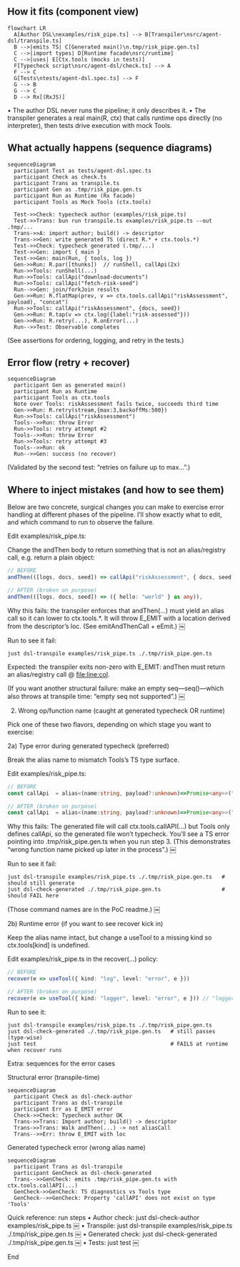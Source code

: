 ## How it fits (component view)

```mermaid
flowchart LR
  A[Author DSL\nexamples/risk_pipe.ts] --> B[Transpiler\nsrc/agent-dsl/transpile.ts]
  B -->|emits TS| C[Generated main()\n.tmp/risk_pipe.gen.ts]
  C -->|import types| D[Runtime facade\nsrc/runtime]
  C -->|uses| E[Ctx.tools (mocks in tests)]
  F[Typecheck script\nsrc/agent-dsl/check.ts] --> A
  F --> C
  G[Tests\ntests/agent-dsl.spec.ts] --> F
  G --> B
  G --> C
  D --> Rx[(RxJS)]
```

•	The author DSL never runs the pipeline; it only describes it.
•	The transpiler generates a real main(R, ctx) that calls runtime ops directly (no interpreter), then tests drive execution with mock Tools.  

## What actually happens (sequence diagrams)

```mermaid
sequenceDiagram
  participant Test as tests/agent-dsl.spec.ts
  participant Check as check.ts
  participant Trans as transpile.ts
  participant Gen as .tmp/risk_pipe.gen.ts
  participant Run as Runtime (Rx facade)
  participant Tools as Mock Tools (ctx.tools)

  Test->>Check: typecheck author (examples/risk_pipe.ts)
  Test->>Trans: bun run transpile.ts examples/risk_pipe.ts --out .tmp/...
  Trans->>A: import author; build() -> descriptor
  Trans->>Gen: write generated TS (direct R.* + ctx.tools.*)
  Test->>Check: typecheck generated (.tmp/...)
  Test->>Gen: import { main }
  Test->>Gen: main(Run, { tools, log })
  Gen->>Run: R.par([thunks])  // runShell, callApi(2x)
  Run->>Tools: runShell(...)
  Run->>Tools: callApi("download-documents")
  Run->>Tools: callApi("fetch-risk-seed")
  Run-->>Gen: join/forkJoin results
  Gen->>Run: R.flatMap(prev, v => ctx.tools.callApi("riskAssessment", payload), "concat")
  Run->>Tools: callApi("riskAssessment", {docs, seed})
  Gen->>Run: R.tap(v => ctx.log({label:"risk-assessed"}))
  Gen->>Run: R.retry(...), R.onError(...)
  Run-->>Test: Observable completes
```

(See assertions for ordering, logging, and retry in the tests.)

## Error flow (retry + recover)

```mermaid
sequenceDiagram
  participant Gen as generated main()
  participant Run as Runtime
  participant Tools as ctx.tools
  Note over Tools: riskAssessment fails twice, succeeds third time
  Gen->>Run: R.retry(stream,{max:3,backoffMs:500})
  Run->>Tools: callApi("riskAssessment")
  Tools-->>Run: throw Error
  Run->>Tools: retry attempt #2
  Tools-->>Run: throw Error
  Run->>Tools: retry attempt #3
  Tools-->>Run: ok
  Run-->>Gen: success (no recover)
```

(Validated by the second test: “retries on failure up to max…”.)  

## Where to inject mistakes (and how to see them)

Below are two concrete, surgical changes you can make to exercise error handling at different phases of the pipeline. I’ll show exactly what to edit, and which command to run to observe the failure.

Edit examples/risk_pipe.ts:

Change the andThen body to return something that is not an alias/registry call, e.g. return a plain object:

```ts
// BEFORE
andThen(([logs, docs, seed]) => callApi("riskAssessment", { docs, seed })),

// AFTER (broken on purpose)
andThen(([logs, docs, seed]) => ({ hello: "world" } as any)),
```

Why this fails: the transpiler enforces that andThen(...) must yield an alias call so it can lower to ctx.tools.*. It will throw E_EMIT with a location derived from the descriptor’s loc. (See emitAndThenCall + eEmit.)  ￼

Run to see it fail:

```shell
just dsl-transpile examples/risk_pipe.ts ./.tmp/risk_pipe.gen.ts
```

Expected: the transpiler exits non-zero with E_EMIT: andThen must return an alias/registry call @ <file:line:col>.

(If you want another structural failure: make an empty seq—seq()—which also throws at transpile time: “empty seq not supported”.)  ￼

2) Wrong op/function name (caught at generated typecheck OR runtime)

Pick one of these two flavors, depending on which stage you want to exercise:

2a) Type error during generated typecheck (preferred)

Break the alias name to mismatch Tools’s TS type surface.

Edit examples/risk_pipe.ts:

```ts
// BEFORE
const callApi  = alias<(name:string, payload?:unknown)=>Promise<any>>("callApi");

// AFTER (broken on purpose)
const callApi  = alias<(name:string, payload?:unknown)=>Promise<any>>("callAPI"); // note capital I
```

Why this fails: The generated file will call ctx.tools.callAPI(...) but Tools only defines callApi, so the generated file won’t typecheck. You’ll see a TS error pointing into .tmp/risk_pipe.gen.ts when you run step 3. (This demonstrates “wrong function name picked up later in the process”.)  ￼

Run to see it fail:

```shell
just dsl-transpile examples/risk_pipe.ts ./.tmp/risk_pipe.gen.ts   # should still generate
just dsl-check-generated ./.tmp/risk_pipe.gen.ts                   # should FAIL here
```

(Those command names are in the PoC readme.)  ￼

2b) Runtime error (if you want to see recover kick in)

Keep the alias name intact, but change a useTool to a missing kind so ctx.tools[kind] is undefined.

Edit examples/risk_pipe.ts in the recover(...) policy:

```ts
// BEFORE
recover(e => useTool({ kind: "log", level: "error", e }))

// AFTER (broken on purpose)
recover(e => useTool({ kind: "logger", level: "error", e })) // "logger" doesn't exist
```

Run to see it:

```shell
just dsl-transpile examples/risk_pipe.ts ./.tmp/risk_pipe.gen.ts
just dsl-check-generated ./.tmp/risk_pipe.gen.ts   # still passes (type-wise)
just test                                          # FAILS at runtime when recover runs
```

Extra: sequences for the error cases

Structural error (transpile-time)

```mermaid
sequenceDiagram
  participant Check as dsl-check-author
  participant Trans as dsl-transpile
  participant Err as E_EMIT error
  Check->>Check: Typecheck author OK
  Trans->>Trans: Import author; build() -> descriptor
  Trans->>Trans: Walk andThen(...) -> not aliasCall
  Trans-->>Err: throw E_EMIT with loc
```

Generated typecheck error (wrong alias name)

```mermaid
sequenceDiagram
  participant Trans as dsl-transpile
  participant GenCheck as dsl-check-generated
  Trans-->>GenCheck: emits .tmp/risk_pipe.gen.ts with ctx.tools.callAPI(...)
  GenCheck->>GenCheck: TS diagnostics vs Tools type
  GenCheck-->>GenCheck: Property 'callAPI' does not exist on type 'Tools'
```

Quick reference: run steps
	•	Author check:
just dsl-check-author examples/risk_pipe.ts  ￼
	•	Transpile:
just dsl-transpile examples/risk_pipe.ts ./.tmp/risk_pipe.gen.ts  ￼
	•	Generated check:
just dsl-check-generated ./.tmp/risk_pipe.gen.ts  ￼
	•	Tests:
just test  ￼

End
















